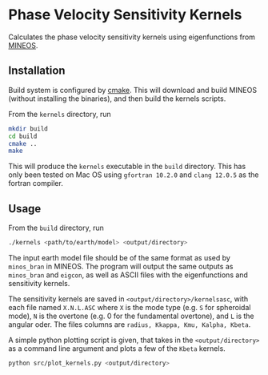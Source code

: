 # Phase Velocity Sensitivity Kernels

Calculates the phase velocity sensitivity kernels using eigenfunctions from [MINEOS](https://github.com/geodynamics/mineos).

## Installation

Build system is configured by [cmake](https://cmake.org/).  This will download and build MINEOS (without installing the binaries), and then build the kernels scripts.

From the `kernels` directory, run

```bash
mkdir build
cd build
cmake ..
make
```

This will produce the `kernels` executable in the `build` directory.  This has only been tested on Mac OS using `gfortran 10.2.0` and `clang 12.0.5` as the fortran compiler.

## Usage

From the `build` directory, run

```bash
./kernels <path/to/earth/model> <output/directory>
```

The input earth model file should be of the same format as used by `minos_bran` in MINEOS.  The program will output the same outputs as `minos_bran` and `eigcon`, as well as ASCII files with the eigenfunctions and sensitivity kernels.

The sensitivity kernels are saved in `<output/directory>/kernelsasc`, with each file named `X.N.L.ASC` where `X` is the mode type (e.g. `S` for spheroidal mode), `N` is the overtone (e.g. 0 for the fundamental overtone), and `L` is the angular oder.  The files columns are `radius, Kkappa, Kmu, Kalpha, Kbeta`.

A simple python plotting script is given, that takes in the `<output/directory>` as a command line argument and plots a few of the `Kbeta` kernels.

```bash
python src/plot_kernels.py <output/directory>
```
